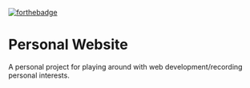 [![forthebadge](https://forthebadge.com/images/badges/oooo-kill-em.svg)](https://forthebadge.com)

# Personal Website
A personal project for playing around with web development/recording personal interests.